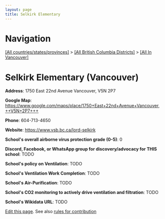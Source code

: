 ```yaml
---
layout: page
title: Selkirk Elementary
---
```

# Navigation

[[All countries/states/provinces]](../../..) > [[All British Columbia Districts]](../..) > [[All In Vancouver]](..)

# Selkirk Elementary (Vancouver)

**Address**: 1750 East 22nd Avenue Vancouver,  V5N 2P7

**Google Map**: <https://www.google.com/maps/place/1750+East+22nd+Avenue+Vancouver,++V5N+2P7+++>

**Phone**: 604-713-4650

**Website**: <https://www.vsb.bc.ca/lord-selkirk>

**School's overall airborne virus protection grade (0-5)**: 0

**Discord, Facebook, or WhatsApp group for discovery/advocacy for THIS school**: TODO

**School's policy on Ventilation**: TODO

**School's Ventilation Work Completion**: TODO

**School's Air-Purification**: TODO

**School's CO2 monitoring to actively drive ventilation and filtration**: TODO

**School's Wikidata URL**: TODO


[Edit this page](https://github.com/ventilate-schools/BC/edit/main/./Vancouver/Selkirk_Elementary.md). See also [rules for contribution](../../../contribution-rules/)